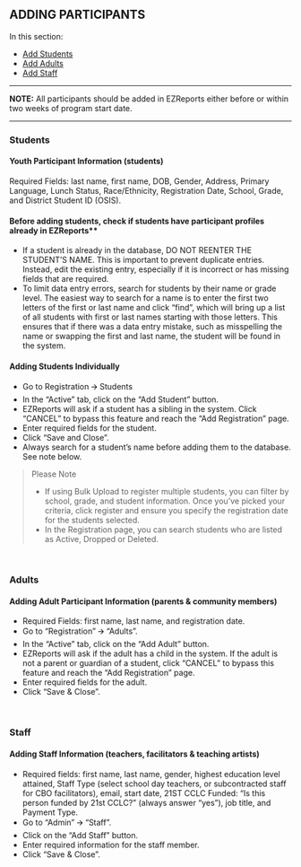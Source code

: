 ## ADDING PARTICIPANTS 

In this section:  
- [Add Students](#students)  
- [Add Adults](#adults)  
- [Add Staff](#staff)

***

**NOTE:** All participants should be added in EZReports either before or within two weeks of program start date. 

***

### Students
#### Youth Participant Information (students)
Required Fields: last name, first name, DOB, Gender, Address, Primary Language, Lunch Status, Race/Ethnicity, Registration Date, School, Grade, and District Student ID (OSIS).

#### Before adding students, check if students have participant profiles already in EZReports**
-	If a student is already in the database, DO NOT REENTER THE STUDENT’S NAME. This is important to prevent duplicate entries. Instead, edit the existing entry, especially if it is incorrect or has missing fields that are required. 
-	To limit data entry errors, search for students by their name or grade level. The easiest way to search for a name is to enter the first two letters of the first or last name and click “find”, which will bring up a list of all students with first or last names starting with those letters. This ensures that if there was a data entry mistake, such as misspelling the name or swapping the first and last name, the student will be found in the system. 

#### Adding Students Individually
-	Go to Registration 🡪 Students 
-	In the “Active” tab, click on the “Add Student” button.
-	EZReports will ask if a student has a sibling in the system. Click “CANCEL” to bypass this feature and reach the “Add Registration” page.
-	Enter required fields for the student. 
-	Click “Save and Close”.
-	Always search for a student’s name before adding them to the database. See note below.

> Please Note
> -	If using Bulk Upload to register multiple students, you can filter by school, grade, and student information. Once you’ve picked your criteria, click register and ensure you specify the registration date for the students selected. 
> -	In the Registration page, you can search students who are listed as Active, Dropped or Deleted.

<br>

### Adults
#### Adding Adult Participant Information (parents & community members)
-	Required Fields: first name, last name, and registration date.
-	Go to “Registration” 🡪 “Adults”.
-	In the “Active” tab, click on the “Add Adult” button.
-	EZReports will ask if the adult has a child in the system. If the adult is not a parent or guardian of a student, click “CANCEL” to bypass this feature and reach the “Add Registration” page.
-	Enter required fields for the adult. 
-	Click “Save & Close”.

<br>

### Staff
#### Adding Staff Information (teachers, facilitators & teaching artists)
-	Required fields: first name, last name, gender, highest education level attained, Staff Type (select school day teachers, or subcontracted staff for CBO facilitators), email, start date, 21ST CCLC Funded: “Is this person funded by 21st CCLC?” (always answer “yes”), job title, and Payment Type. 
-	Go to “Admin” 🡪 “Staff”.
-	Click on the “Add Staff” button.
-	Enter required information for the staff member. 
-	Click “Save & Close”.
